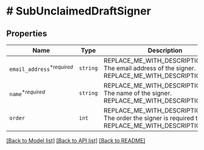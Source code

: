 # # SubUnclaimedDraftSigner



## Properties

Name | Type | Description | Notes
------------ | ------------- | ------------- | -------------
| `email_address`<sup>*_required_</sup> | ```string``` | REPLACE_ME_WITH_DESCRIPTION_BEGIN The email address of the signer. REPLACE_ME_WITH_DESCRIPTION_END |  |
| `name`<sup>*_required_</sup> | ```string``` | REPLACE_ME_WITH_DESCRIPTION_BEGIN The name of the signer. REPLACE_ME_WITH_DESCRIPTION_END |  |
| `order` | ```int``` | REPLACE_ME_WITH_DESCRIPTION_BEGIN The order the signer is required to sign in. REPLACE_ME_WITH_DESCRIPTION_END |  |

[[Back to Model list]](../../README.md#models) [[Back to API list]](../../README.md#endpoints) [[Back to README]](../../README.md)

